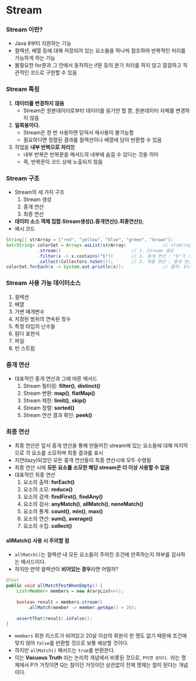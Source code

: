 # Stream
### Stream 이란?
* Java 8부터 지원하는 기능
* 컬렉션, 배열 등에 대해 저장되어 있는 요소들을 하나씩 참조하여 반복적인 처리를 가능하게 하는 기능
* 불필요한 for문과 그 안에서 동작하는 if문 등의 분기 처리를 하지 않고 깔끔하고 직관적인 코드로 구현할 수 있음
### Stream 특징
1. **데이터를 변경하지 않음**
    * Stream은 원본데이터로부터 데이터를 읽기만 할 뿐, 원본데이터 자체를 변경하지 않음
2. **일회용이다.**
    * Stream은 한 번 사용하면 닫혀서 재사용이 불가능함
    * 필요하다면 정렬된 결과를 컬렉션이나 배열에 담아 반환할 수 있음
3. 작업을 **내부 반복으로 처리**함
    * 내부 반복은 반복문을 메서드의 내부에 숨길 수 있다는 것을 의미
    * 즉, 반복문이 코드 상에 노출되지 않음 
### Stream 구조
* Stream의 세 가지 구조
    1. Stream 생성
    2. 중개 연산
    3. 최종 연산
* **데이터 소스 객체 집합.Stream생성().중개연산().최종연산()**;
* 예시 코드
```java
String[] strArray = {"red", "yellow", "blue", "green", "brown"};
Set<String> colorSet = Arrays.asList(strArray)              // strArray를 List로 변환
			.stream()                           // 1. Stream 생성
			.filter(x -> x.contains("b"))       // 2. 중개 연산 : "b"가 포함된 단어만 
			.collect(Collectors.toSet());       // 3. 최종 연산 : 중개 연산을 통해 가공된 stream을 Set 형태로 모아줌
colorSet.forEach(x -> System.out.println(x));               // 출력: blue brown
```
### Stream 사용 가능 데이터소스
1. 컬렉션
2. 배열
3. 가변 매개변수
4. 지정된 범위의 연속된 정수
5. 특정 타입의 난수들
6. 람다 표현식
7. 파일
8. 빈 스트림
### 중개 연산
* 대표적인 중개 연산과 그에 따른 메서드
    1. Stream 필터링: **filter()**, **distinct()**
    2. Stream 변환: **map()**, **flatMap()**
    3. Stream 제한: **limit()**, **skip()**
    4. Stream 정렬: **sorted()**
    5. Stream 연산 결과 확인: **peek()**
### 최종 연산
* 최종 연산은 앞서 중개 연산을 통해 만들어진 stream에 있는 요소들에 대해 마지막으로 각 요소를 소모하며 최종 결과를 표시
* 지연(lazy)되었던 모든 중개 연산들이 최종 연산시에 모두 수행됨
* 최종 연산 시에 **모든 요소를 소모한 해당 stream은 더 이상 사용할 수 없음**
* 대표적인 최종 연산
    1. 요소의 출력: **forEach()**
    2. 요소의 소모: **reduce()**
    3. 요소의 검색: **findFirst()**, **findAny()**
    4. 요소의 검사: **anyMatch()**, **allMatch()**, **noneMatch()**
    5. 요소의 통계: **count()**, **min()**, **max()**
    6. 요소의 연산: **sum()**, **average()**
    7. 요소의 수집: **collect()**
#### allMatch() 사용 시 주의할 점
* `allMatch()`는 컬렉션 내 모든 요소들이 주어진 조건에 만족하는지 여부를 검사하는 메서드이다.
* 하지만 만약 컬렉션이 **비어있는 경우**라면 어떨까?
```java
@Test
public void allMatchTestWhenEmpty() {
	List<Member> members = new AraryList<>();
	
	boolean result = members.stream()
        .allMatch(member -> member.getAge() > 20);
	
	assertThat(result).isFalse();
}
```
* `members` 회원 리스트가 비어있고 20살 이상의 회원이 한 명도 없기 때문에 조건에 맞지 않아 `false`를 반환할 것으로 보통 예상할 것이다.
* 하지만 `allMatch()` 메서드는 `true`를 반환한다.
* 이는 **Vacuous Truth** 라는 논리학 개념에서 비롯된 것으로, `P이면 Q이다.` 라는 명제에서 P가 거짓이면 Q는 참이던 거짓이던 상관없이 전체 명제는 참이 된다는 개념이다.

